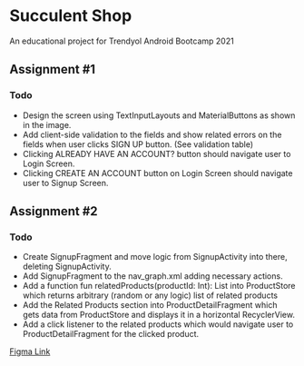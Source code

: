 # Succulent Shop

An educational project for Trendyol Android Bootcamp 2021 

## Assignment #1
 ### Todo
  * Design the screen using TextInputLayouts and MaterialButtons as shown in the image.
  * Add client-side validation to the fields and show related errors on the fields when user clicks SIGN UP button. (See validation table)
  * Clicking ALREADY HAVE AN ACCOUNT? button should navigate user to Login Screen.
  * Clicking CREATE AN ACCOUNT button on Login Screen should navigate user to Signup Screen.

## Assignment #2
 ### Todo
  * Create SignupFragment and move logic from SignupActivity into there, deleting SignupActivity.
  * Add SignupFragment to the nav_graph.xml adding necessary actions.
  * Add a function fun relatedProducts(productId: Int): List<Product> into ProductStore which returns arbitrary (random or any logic) list of related products
  * Add the Related Products section into ProductDetailFragment which gets data from ProductStore and displays it in a horizontal RecyclerView.
  * Add a click listener to the related products which would navigate user to ProductDetailFragment for the clicked product.



[Figma Link](https://www.figma.com/file/aKFn9Czmk2ms2hqp4sctcw/Succulent-Shop?node-id=0%3A1)
